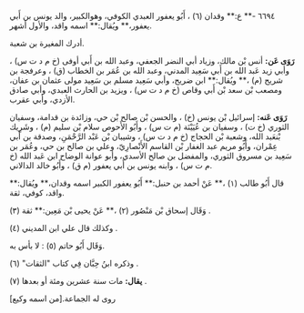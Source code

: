 ٦٦٩٤ -** ع:** وقدان (٦) ، أَبُو يعفور العبدي الكوفي، وهوالكبير، والد يونس بن أَبي يعفور،** ويُقال:** اسمه واقد، والأول أشهر.

أدرك المغيرة بن شعبة.

**رَوَى عَن:** أنس بْن مالك، وزياد أبي النضر الجعفي، وعبد الله بن أَبي أوفى (خ م د ت س) ، وأبي زيد عَبد الله بن أَبي سَعِيد المدني، وعبد الله بن عُمَر بن الخطاب (ق) ، وعرفجة بن شريح (م) ،** ويُقال:** ابن ضريح، وأبي سَعِيد مسلم بن سَعِيد مولى عثمان بن عفان، ومصعب بْن سعد بْن أَبي وقاص (خ م د ت س) ، ويزيد بن الحارث العبدي، وأبي صادق الأزدي، وأبي عقرب.

**رَوَى عَنه:** إسرائيل بْن يونس (خ) ، والحسن بْن صالح بْن حي، وزائدة بن قدامة، وسفيان الثوري (خ ت) ، وسفيان بن عُيَيْنَة (م ت س) ، وأَبُو الأَحوص سلام بْن سليم (م) ، وشَرِيك بْنعَبد الله، وشعبة بْن الحجاج (خ م د ت س) ، وشيبان بْن عَبْد الرَّحْمَنِ، وصدقة بن أَبي عِمْران، وأَبُو مريم عبد الغفار بْن القاسم الأَنْصارِيّ، وعلي بن صالح بن حي، وعُمَر بن سَعِيد بن مسروق الثوري، والمفضل بن صالح الأسدي، وأبو عوانة الوضاح ابن عَبد الله (خ م ت س) ، وابنه يونس بن أَبي يعفور (م ق) ، وأَبُو خالد الدالاني.

قال أَبُو طالب (١) ،** عَنْ أحمد بن حنبل:** أَبُو يعفور الكبير اسمه وقدان،** ويُقال:** واقد، كوفي، ثقة.

وَقَال إسحاق بْن مَنْصُور (٢) ،** عَنْ يحيى بْن مَعِين:** ثقة (٣) .

وكذلك قال علي ابن المديني (٤) .

وَقَال أَبُو حاتم (٥) : لا بأس به.

وذكره ابنُ حِبَّان فِي كتاب "الثقات" (٦) .

**يقال:** مات سنة عشرين ومئة أو بعدها (٧) .

روى له الجماعة.[من اسمه وكيع]